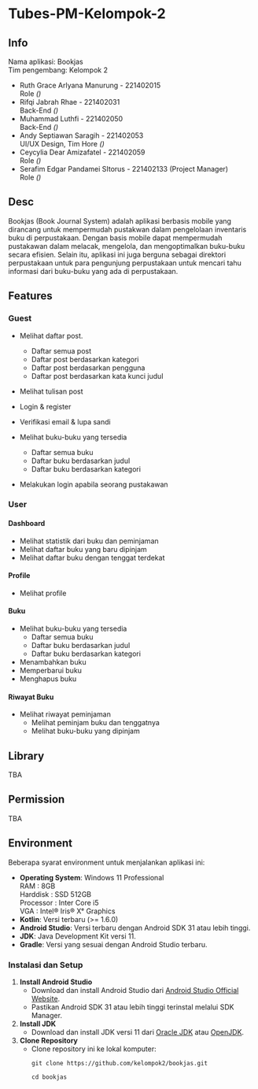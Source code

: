 # Tubes-PM-Kelompok-2

## Info

Nama aplikasi: Bookjas  
Tim pengembang: Kelompok 2

- Ruth Grace Arlyana Manurung - 221402015  
  Role *()*
- Rifqi Jabrah Rhae - 221402031  
  Back-End *()*
- Muhammad Luthfi - 221402050  
  Back-End *()*
- Andy Septiawan Saragih - 221402053  
  UI/UX Design, Tim Hore *()*
- Ceycylia Dear Amizafatel - 221402059  
  Role *()*
- Serafim Edgar Pandamei SItorus - 221402133 (Project Manager)  
  Role *()*

## Desc

Bookjas (Book Journal System) adalah  aplikasi berbasis mobile yang dirancang untuk mempermudah pustakwan dalam pengelolaan inventaris buku di perpustakaan. Dengan basis mobile dapat mempermudah pustakawan dalam melacak, mengelola, dan mengoptimalkan buku-buku secara efisien. Selain itu, aplikasi ini juga berguna sebagai direktori perpustakaan untuk para pengunjung perpustakaan untuk mencari tahu informasi dari buku-buku yang ada di perpustakaan. 

## Features

### Guest

- Melihat daftar post.
    - Daftar semua post
    - Daftar post berdasarkan kategori
    - Daftar post berdasarkan pengguna
    - Daftar post berdasarkan kata kunci judul
- Melihat tulisan post
- Login & register
- Verifikasi email & lupa sandi

- Melihat buku-buku yang tersedia
    - Daftar semua buku
    - Daftar buku berdasarkan judul
    - Daftar buku berdasarkan kategori
- Melakukan login apabila seorang pustakawan

### User

#### Dashboard
- Melihat statistik dari buku dan peminjaman
- Melihat daftar buku yang baru dipinjam
- Melihat daftar buku dengan tenggat terdekat

#### Profile
- Melihat profile

#### Buku
- Melihat buku-buku yang tersedia
    - Daftar semua buku
    - Daftar buku berdasarkan judul
    - Daftar buku berdasarkan kategori
- Menambahkan buku
- Memperbarui buku
- Menghapus buku

#### Riwayat Buku
- Melihat riwayat peminjaman
    - Melihat peminjam buku dan tenggatnya
    - Melihat buku-buku yang dipinjam

## Library

TBA

## Permission

TBA

## Environment

Beberapa syarat environment untuk menjalankan aplikasi ini:

- **Operating System**: Windows 11 Professional  
  RAM : 8GB  
  Harddisk : SSD 512GB  
  Processor : Inter Core i5  
  VGA : Intel® Iris® Xᵉ Graphics  
- **Kotlin**: Versi terbaru (>= 1.6.0)
- **Android Studio**: Versi terbaru dengan Android SDK 31 atau lebih tinggi.
- **JDK**: Java Development Kit versi 11.
- **Gradle**: Versi yang sesuai dengan Android Studio terbaru.

### Instalasi dan Setup

1. **Install Android Studio**
    - Download dan install Android Studio dari [Android Studio Official Website](https://developer.android.com/studio).
    - Pastikan Android SDK 31 atau lebih tinggi terinstal melalui SDK Manager.
2. **Install JDK**
    - Download dan install JDK versi 11 dari [Oracle JDK](https://www.oracle.com/java/technologies/javase-jdk11-downloads.html) atau [OpenJDK](https://openjdk.java.net/install/).
3. **Clone Repository**
    - Clone repository ini ke lokal komputer:
      ```
      git clone https://github.com/kelompok2/bookjas.git
      ```
      ```
      cd bookjas
      ```